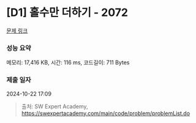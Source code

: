# [D1] 홀수만 더하기 - 2072 

[문제 링크](https://swexpertacademy.com/main/code/problem/problemDetail.do?contestProbId=AV5QSEhaA5sDFAUq) 

### 성능 요약

메모리: 17,416 KB, 시간: 116 ms, 코드길이: 711 Bytes

### 제출 일자

2024-10-22 17:09



> 출처: SW Expert Academy, https://swexpertacademy.com/main/code/problem/problemList.do